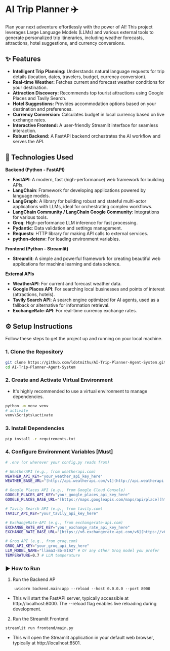 # AI Trip Planner ✈️

Plan your next adventure effortlessly with the power of AI! This project leverages Large Language Models (LLMs) and various external tools to generate personalized trip itineraries, including weather forecasts, attractions, hotel suggestions, and currency conversions.

## ✨ Features

* **Intelligent Trip Planning:** Understands natural language requests for trip details (location, dates, travelers, budget, currency conversion).
* **Real-time Weather:** Fetches current and forecast weather conditions for your destination.
* **Attraction Discovery:** Recommends top tourist attractions using Google Places and Tavily Search.
* **Hotel Suggestions:** Provides accommodation options based on your destination and preferences.
* **Currency Conversion:** Calculates budget in local currency based on live exchange rates.
* **Interactive Frontend:** A user-friendly Streamlit interface for seamless interaction.
* **Robust Backend:** A FastAPI backend orchestrates the AI workflow and serves the API.

## 🚀 Technologies Used

**Backend (Python - FastAPI)**
* **FastAPI**: A modern, fast (high-performance) web framework for building APIs.
* **LangChain**: Framework for developing applications powered by language models.
* **LangGraph**: A library for building robust and stateful multi-actor applications with LLMs, ideal for orchestrating complex workflows.
* **LangChain Community / LangChain Google Community**: Integrations for various tools.
* **Groq**: High-performance LLM inference for fast processing.
* **Pydantic**: Data validation and settings management.
* **Requests**: HTTP library for making API calls to external services.
* **python-dotenv**: For loading environment variables.

**Frontend (Python - Streamlit)**
* **Streamlit**: A simple and powerful framework for creating beautiful web applications for machine learning and data science.

**External APIs**
* **WeatherAPI**: For current and forecast weather data.
* **Google Places API**: For searching local businesses and points of interest (attractions, hotels).
* **Tavily Search API**: A search engine optimized for AI agents, used as a fallback or alternative for information retrieval.
* **ExchangeRate-API**: For real-time currency exchange rates.

## ⚙️ Setup Instructions

Follow these steps to get the project up and running on your local machine.

### 1. Clone the Repository

```bash
git clone https://github.com/ldotmithu/AI-Trip-Planner-Agent-System.git
cd AI-Trip-Planner-Agent-System 
```
### 2. Create and Activate Virtual Environment
- It's highly recommended to use a virtual environment to manage dependencies.

```bash
python -m venv venv
# activate 
venv\Scripts\activate
```
### 3. Install Dependencies
```bash
pip install -r requirements.txt
```
### 4. Configure Environment Variables [Must]
``` bash 
# .env (or wherever your config.py reads from)

# WeatherAPI (e.g., from weatherapi.com)
WEATHER_API_KEY="your_weather_api_key_here"
WEATHER_BASE_URL="[http://api.weatherapi.com/v1](http://api.weatherapi.com/v1)"

# Google Places API (e.g., from Google Cloud Console)
GOOGLE_PLACES_API_KEY="your_google_places_api_key_here"
GOOGLE_PLACES_BASE_URL="[https://maps.googleapis.com/maps/api/place](https://maps.googleapis.com/maps/api/place)" # This might not be directly used if using langchain_google_community

# Tavily Search API (e.g., from tavily.com)
TAVILY_API_KEY="your_tavily_api_key_here"

# ExchangeRate-API (e.g., from exchangerate-api.com)
EXCHANGE_RATE_API_KEY="your_exchange_rate_api_key_here"
EXCHANGE_RATE_BASE_URL="[https://v6.exchangerate-api.com/v6](https://v6.exchangerate-api.com/v6)"

# Groq API (e.g., from groq.com)
GROQ_API_KEY="your_groq_api_key_here"
LLM_MODEL_NAME="llama3-8b-8192" # Or any other Groq model you prefer
TEMPERATURE=0.7 # LLM temperature
```

### ▶️ How to Run

1. Run the Backend AP
```
    uvicorn backend.main:app --reload --host 0.0.0.0 --port 8000
```
- This will start the FastAPI server, typically accessible at http://localhost:8000. The --reload flag enables live reloading during development.

2. Run the Streamlit Frontend
```
streamlit run frontend/main.py
```
- This will open the Streamlit application in your default web browser, typically at http://localhost:8501.
